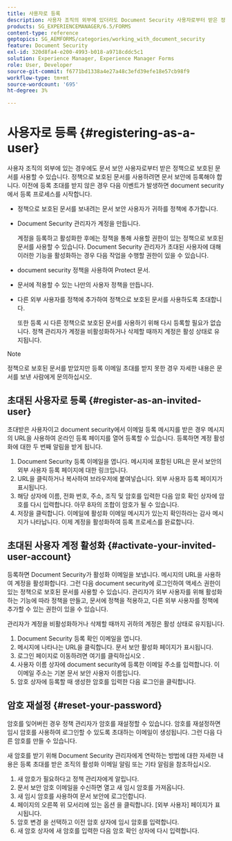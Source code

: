 ```yaml
---
title: 사용자로 등록
description: 사용자 조직의 외부에 있더라도 Document Security 사용자로부터 받은 정책으로 보호된 문서를 사용하는 방법에 대해 알아봅니다.
products: SG_EXPERIENCEMANAGER/6.5/FORMS
content-type: reference
geptopics: SG_AEMFORMS/categories/working_with_document_security
feature: Document Security
exl-id: 320d8fa4-e200-4993-b018-a9718cddc5c1
solution: Experience Manager, Experience Manager Forms
role: User, Developer
source-git-commit: f6771bd1338a4e27a48c3efd39efe18e57cb98f9
workflow-type: tm+mt
source-wordcount: '695'
ht-degree: 3%

---
```


# 사용자로 등록 {#registering-as-a-user}

사용자 조직의 외부에 있는 경우에도 문서 보안 사용자로부터 받은 정책으로 보호된 문서를 사용할 수 있습니다. 정책으로 보호된 문서를 사용하려면 문서 보안에 등록해야 합니다. 이전에 등록 초대를 받지 않은 경우 다음 이벤트가 발생하면 document security에서 등록 프로세스를 시작합니다.

* 정책으로 보호된 문서를 보내려는 문서 보안 사용자가 귀하를 정책에 추가합니다.
* Document Security 관리자가 계정을 만듭니다.

  계정을 등록하고 활성화한 후에는 정책을 통해 사용할 권한이 있는 정책으로 보호된 문서를 사용할 수 있습니다. Document Security 관리자가 초대된 사용자에 대해 이러한 기능을 활성화하는 경우 다음 작업을 수행할 권한이 있을 수 있습니다.

* document security 정책을 사용하여 Protect 문서.
* 문서에 적용할 수 있는 나만의 사용자 정책을 만듭니다.
* 다른 외부 사용자를 정책에 추가하여 정책으로 보호된 문서를 사용하도록 초대합니다.

  또한 등록 시 다른 정책으로 보호된 문서를 사용하기 위해 다시 등록할 필요가 없습니다. 정책 관리자가 계정을 비활성화하거나 삭제할 때까지 계정은 활성 상태로 유지됩니다.

>[!NOTE]
>
>정책으로 보호된 문서를 받았지만 등록 이메일 초대를 받지 못한 경우 자세한 내용은 문서를 보낸 사람에게 문의하십시오.

## 초대된 사용자로 등록 {#register-as-an-invited-user}

초대받은 사용자이고 document security에서 이메일 등록 메시지를 받은 경우 메시지의 URL을 사용하여 온라인 등록 페이지를 열어 등록할 수 있습니다. 등록하면 계정 활성화에 대한 두 번째 알림을 받게 됩니다.

1. Document Security 등록 이메일을 엽니다. 메시지에 포함된 URL은 문서 보안의 외부 사용자 등록 페이지에 대한 링크입니다.
1. URL을 클릭하거나 복사하여 브라우저에 붙여넣습니다. 외부 사용자 등록 페이지가 표시됩니다.
1. 해당 상자에 이름, 전화 번호, 주소, 조직 및 암호를 입력한 다음 암호 확인 상자에 암호를 다시 입력합니다. 아무 8자의 조합이 암호가 될 수 있습니다.
1. 저장을 클릭합니다. 이메일에 활성화 이메일 메시지가 있는지 확인하라는 감사 메시지가 나타납니다. 이제 계정을 활성화하여 등록 프로세스를 완료합니다.

## 초대된 사용자 계정 활성화 {#activate-your-invited-user-account}

등록하면 Document Security가 활성화 이메일을 보냅니다. 메시지의 URL을 사용하여 계정을 활성화합니다. 그런 다음 document security에 로그인하여 액세스 권한이 있는 정책으로 보호된 문서를 사용할 수 있습니다. 관리자가 외부 사용자를 위해 활성화하는 기능에 따라 정책을 만들고, 문서에 정책을 적용하고, 다른 외부 사용자를 정책에 추가할 수 있는 권한이 있을 수 있습니다.

관리자가 계정을 비활성화하거나 삭제할 때까지 귀하의 계정은 활성 상태로 유지됩니다.

1. Document Security 등록 확인 이메일을 엽니다.
1. 메시지에 나타나는 URL을 클릭합니다. 문서 보안 활성화 페이지가 표시됩니다.
1. 로그인 페이지로 이동하려면 여기를 클릭하십시오 .
1. 사용자 이름 상자에 document security에 등록한 이메일 주소를 입력합니다. 이 이메일 주소는 기본 문서 보안 사용자 이름입니다.
1. 암호 상자에 등록할 때 생성한 암호를 입력한 다음 로그인을 클릭합니다.

## 암호 재설정 {#reset-your-password}

암호를 잊어버린 경우 정책 관리자가 암호를 재설정할 수 있습니다. 암호를 재설정하면 임시 암호를 사용하여 로그인할 수 있도록 초대하는 이메일이 생성됩니다. 그런 다음 다른 암호를 만들 수 있습니다.

새 암호를 받기 위해 Document Security 관리자에게 연락하는 방법에 대한 자세한 내용은 등록 초대를 받은 조직의 활성화 이메일 알림 또는 기타 알림을 참조하십시오.

1. 새 암호가 필요하다고 정책 관리자에게 알립니다.
1. 문서 보안 암호 이메일을 수신하면 열고 새 임시 암호를 가져옵니다.
1. 새 임시 암호를 사용하여 문서 보안에 로그인합니다.
1. 페이지의 오른쪽 위 모서리에 있는 옵션 을 클릭합니다. [외부 사용자] 페이지가 표시됩니다.
1. 암호 변경 을 선택하고 이전 암호 상자에 임시 암호를 입력합니다.
1. 새 암호 상자에 새 암호를 입력한 다음 암호 확인 상자에 다시 입력합니다.
